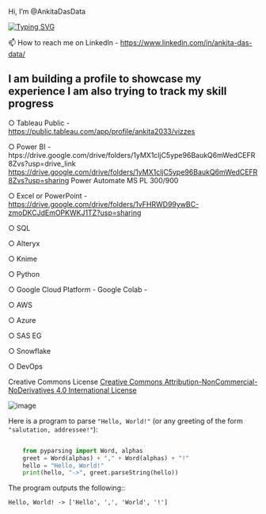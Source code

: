 Hi, I’m @AnkitaDasData

[![Typing SVG](https://readme-typing-svg.demolab.com/?lines=I+am+building+a+profile+to+showcase;Please+have+patience)](https://git.io/typing-svg)

📫 How to reach me on LinkedIn - https://www.linkedin.com/in/ankita-das-data/

I am building a profile to showcase my experience
I am also trying to track my skill progress
-----------------------------------------------------------------------------------
○   Tableau Public -        https://public.tableau.com/app/profile/ankita2033/vizzes

○   Power BI -              htps://drive.google.com/drive/folders/1yMX1cljC5ype96BaukQ6mWedCEFR8Zvs?usp=drive_link
                            https://drive.google.com/drive/folders/1yMX1cljC5ype96BaukQ6mWedCEFR8Zvs?usp=sharing
    Power Automate
    MS PL 300/900

○   Excel or PowerPoint -    https://drive.google.com/drive/folders/1vFHRWD99ywBC-zmoDKCJdEmOPKWKJ1TZ?usp=sharing

○   SQL

○   Alteryx

○   Knime

○   Python

○   Google Cloud Platform - Google Colab - 

○   AWS

○   Azure

○   SAS EG

○   Snowflake

○   DevOps

Creative Commons License [Creative Commons Attribution-NonCommercial-NoDerivatives 4.0 International License](https://creativecommons.org/licenses/by-nc-nd/4.0/)

![image](https://github.com/user-attachments/assets/95a39b19-6afa-45f5-a038-2780c7e21937)

Here is a program to parse ``"Hello, World!"`` (or any greeting of the form
``"salutation, addressee!"``):

```python

    from pyparsing import Word, alphas
    greet = Word(alphas) + "," + Word(alphas) + "!"
    hello = "Hello, World!"
    print(hello, "->", greet.parseString(hello))
```

The program outputs the following::

    Hello, World! -> ['Hello', ',', 'World', '!']

<!---
AnkitaDasData/AnkitaDasData is a ✨ special ✨ repository because its `README.md` (this file) appears on your GitHub profile.
You can click the Preview link to take a look at your changes.
--->
